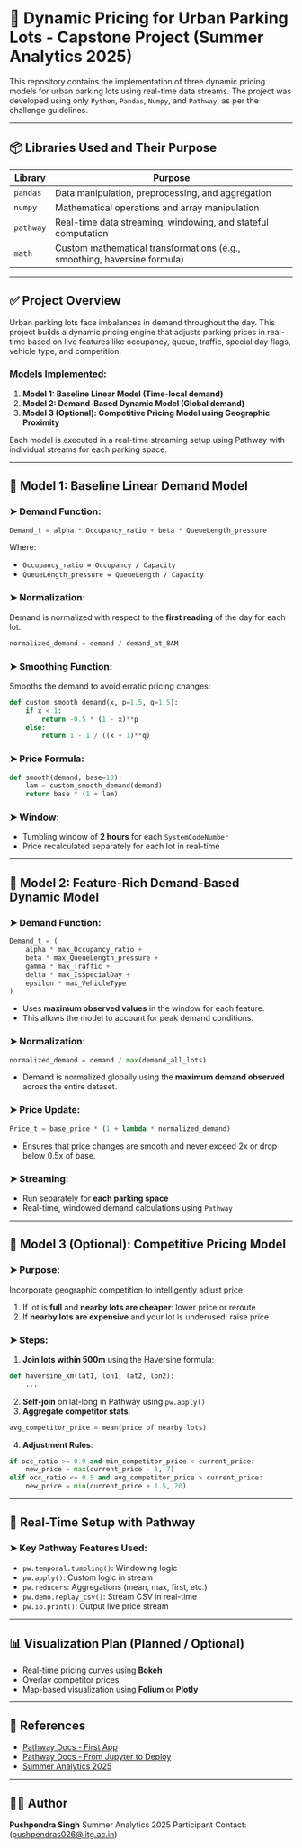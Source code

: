 # 📘 Dynamic Pricing for Urban Parking Lots - Capstone Project (Summer Analytics 2025)

This repository contains the implementation of three dynamic pricing models for urban parking lots using real-time data streams. The project was developed using only `Python`, `Pandas`, `Numpy`, and `Pathway`, as per the challenge guidelines.

---

## 📦 Libraries Used and Their Purpose

| Library   | Purpose                                                                  |
| --------- | ------------------------------------------------------------------------ |
| `pandas`  | Data manipulation, preprocessing, and aggregation                        |
| `numpy`   | Mathematical operations and array manipulation                           |
| `pathway` | Real-time data streaming, windowing, and stateful computation            |
| `math`    | Custom mathematical transformations (e.g., smoothing, haversine formula) |

---

## ✅ Project Overview

Urban parking lots face imbalances in demand throughout the day. This project builds a dynamic pricing engine that adjusts parking prices in real-time based on live features like occupancy, queue, traffic, special day flags, vehicle type, and competition.

### Models Implemented:

1. **Model 1: Baseline Linear Model (Time-local demand)**
2. **Model 2: Demand-Based Dynamic Model (Global demand)**
3. **Model 3 (Optional): Competitive Pricing Model using Geographic Proximity**

Each model is executed in a real-time streaming setup using Pathway with individual streams for each parking space.

---

## 🧠 Model 1: Baseline Linear Demand Model

### ➤ Demand Function:

```python
Demand_t = alpha * Occupancy_ratio + beta * QueueLength_pressure
```

Where:

* `Occupancy_ratio = Occupancy / Capacity`
* `QueueLength_pressure = QueueLength / Capacity`

### ➤ Normalization:

Demand is normalized with respect to the **first reading** of the day for each lot.

```python
normalized_demand = demand / demand_at_8AM
```

### ➤ Smoothing Function:

Smooths the demand to avoid erratic pricing changes:

```python
def custom_smooth_demand(x, p=1.5, q=1.5):
    if x < 1:
        return -0.5 * (1 - x)**p
    else:
        return 1 - 1 / ((x + 1)**q)
```

### ➤ Price Formula:

```python
def smooth(demand, base=10):
    lam = custom_smooth_demand(demand)
    return base * (1 + lam)
```

### ➤ Window:

* Tumbling window of **2 hours** for each `SystemCodeNumber`
* Price recalculated separately for each lot in real-time

---

## 🧠 Model 2: Feature-Rich Demand-Based Dynamic Model

### ➤ Demand Function:

```python
Demand_t = (
    alpha * max_Occupancy_ratio +
    beta * max_QueueLength_pressure +
    gamma * max_Traffic +
    delta * max_IsSpecialDay +
    epsilon * max_VehicleType
)
```

* Uses **maximum observed values** in the window for each feature.
* This allows the model to account for peak demand conditions.

### ➤ Normalization:

```python
normalized_demand = demand / max(demand_all_lots)
```

* Demand is normalized globally using the **maximum demand observed** across the entire dataset.

### ➤ Price Update:

```python
Price_t = base_price * (1 + lambda * normalized_demand)
```

* Ensures that price changes are smooth and never exceed 2x or drop below 0.5x of base.

### ➤ Streaming:

* Run separately for **each parking space**
* Real-time, windowed demand calculations using `Pathway`

---

## 🧠 Model 3 (Optional): Competitive Pricing Model

### ➤ Purpose:

Incorporate geographic competition to intelligently adjust price:

1. If lot is **full** and **nearby lots are cheaper**: lower price or reroute
2. If **nearby lots are expensive** and your lot is underused: raise price

### ➤ Steps:

1. **Join lots within 500m** using the Haversine formula:

```python
def haversine_km(lat1, lon1, lat2, lon2):
    ...
```

2. **Self-join** on lat-long in Pathway using `pw.apply()`
3. **Aggregate competitor stats**:

```python
avg_competitor_price = mean(price of nearby lots)
```

4. **Adjustment Rules**:

```python
if occ_ratio >= 0.9 and min_competitor_price < current_price:
    new_price = max(current_price - 1, 7)
elif occ_ratio <= 0.5 and avg_competitor_price > current_price:
    new_price = min(current_price + 1.5, 20)
```

---

## 🧪 Real-Time Setup with Pathway

### ➤ Key Pathway Features Used:

* `pw.temporal.tumbling()`: Windowing logic
* `pw.apply()`: Custom logic in stream
* `pw.reducers`: Aggregations (mean, max, first, etc.)
* `pw.demo.replay_csv()`: Stream CSV in real-time
* `pw.io.print()`: Output live price stream

---

## 📊 Visualization Plan (Planned / Optional)

* Real-time pricing curves using **Bokeh**
* Overlay competitor prices
* Map-based visualization using **Folium** or **Plotly**

---

## 📎 References

* [Pathway Docs - First App](https://pathway.com/developers/user-guide/introduction/first_realtime_app_with_pathway/)
* [Pathway Docs - From Jupyter to Deploy](https://pathway.com/developers/user-guide/deployment/from-jupyter-to-deploy/)
* [Summer Analytics 2025](https://www.caciitg.com/sa/course25/)

---

## 👨‍💻 Author

**Pushpendra Singh**
Summer Analytics 2025 Participant
Contact: (pushpendras026@iitg.ac.in)
